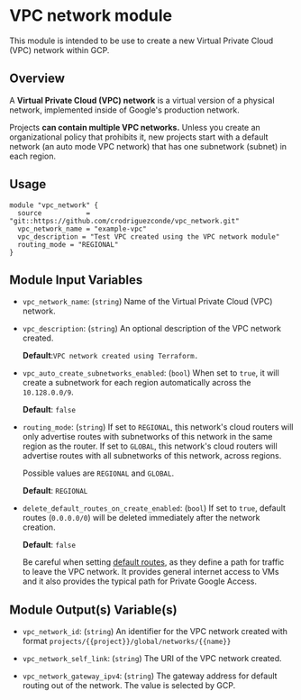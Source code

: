 # VPC network module

This module is intended to be use to create a new Virtual Private Cloud (VPC) network within GCP.

## Overview

A **Virtual Private Cloud (VPC) network** is a virtual version of a physical network, implemented inside of Google's production network.

Projects **can contain multiple VPC networks.** Unless you create an organizational policy that prohibits it, new projects start with a default network (an auto mode VPC network) that has one subnetwork (subnet) in each region.

## Usage

```hcl
module "vpc_network" {
  source           = "git::https://github.com/crodriguezconde/vpc_network.git"
  vpc_network_name = "example-vpc"
  vpc_description = "Test VPC created using the VPC network module"
  routing_mode = "REGIONAL"
}
```

Module Input Variables
----------------------

- `vpc_network_name`: (`string`) Name of the Virtual Private Cloud (VPC) network.

- `vpc_description`: (`string`) An optional description of the VPC network created. 

   **Default**:`VPC network created using Terraform.`

- `vpc_auto_create_subnetworks_enabled`: (`bool`) When set to `true`, it will create a subnetwork for each region automatically across the `10.128.0.0/9`.
 
  **Default**: `false`

- `routing_mode`: (`string`) If set to `REGIONAL`, this network's cloud routers will only advertise routes with subnetworks of this network in the same region as the router. If set to `GLOBAL`, this network's cloud routers will advertise routes with all subnetworks of this network, across regions. 

  Possible values are `REGIONAL` and `GLOBAL`.

  **Default**: `REGIONAL`

- `delete_default_routes_on_create_enabled`: (`bool`) If set to `true`, default routes (`0.0.0.0/0`) will be deleted immediately after the network creation.

  **Default**: `false`

  Be careful when setting [default routes](https://cloud.google.com/vpc/docs/vpc#system-generated-routes), as they define a path for traffic to leave the VPC network. It provides general internet access to VMs and it also provides the typical path for Private Google Access.

Module Output(s) Variable(s)
------

- `vpc_network_id`: (`string`) An identifier for the VPC network created with format `projects/{{project}}/global/networks/{{name}}`

- `vpc_network_self_link`: (`string`) The URI of the VPC network created.

- `vpc_network_gateway_ipv4`: (`string`) The gateway address for default routing out of the network. The value is selected by GCP.

